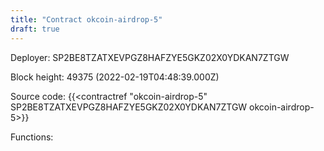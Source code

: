 ```yaml
---
title: "Contract okcoin-airdrop-5"
draft: true
---
```

Deployer: SP2BE8TZATXEVPGZ8HAFZYE5GKZ02X0YDKAN7ZTGW


 



Block height: 49375 (2022-02-19T04:48:39.000Z)

Source code: {{<contractref "okcoin-airdrop-5" SP2BE8TZATXEVPGZ8HAFZYE5GKZ02X0YDKAN7ZTGW okcoin-airdrop-5>}}

Functions:


